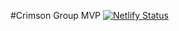 #Crimson Group MVP
[![Netlify Status](https://api.netlify.com/api/v1/badges/5f2d3f57-2c34-4afa-94e0-e7198e0a3b5c/deploy-status)](https://app.netlify.com/sites/crmpage/deploys)

